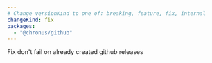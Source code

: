 ```yaml
---
# Change versionKind to one of: breaking, feature, fix, internal
changeKind: fix
packages:
  - "@chronus/github"
---
```


Fix don't fail on already created github releases
